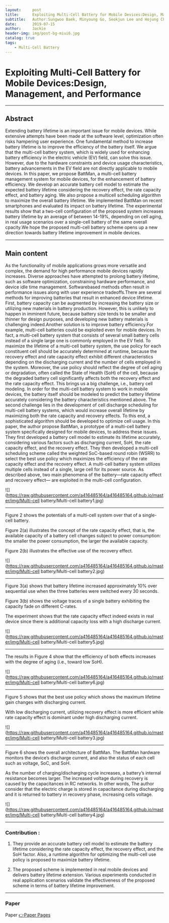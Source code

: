 ```yaml
---
layout:     post
title:      Exploiting Multi-Cell Battery for Mobile Devices:Design, Management, and Performance
subtitle:   Author:Sungwoo Baek, Minyoung Go, Seokjun Lee and Hojung Cha -- Yonsei University
date:       2019-07-15
author:     Jackie
header-img: img/post-bg-miui6.jpg
catalog: true
tags:
    - Multi-Cell Battery
---
```


# Exploiting Multi-Cell Battery for Mobile Devices:Design, Management, and Performance

***

## Abstract

Extending battery lifetime is an important issue for mobile devices. While extensive attempts have been made at the software level, optimization often risks hampering user experience. One fundamental method to increase battery lifetime is to improve the efficiency of the battery itself. We argue that the multi-cell battery system, which is widely used for enhancing battery efficiency in the electric vehicle (EV) field, can solve this issue. However, due to the hardware constraints and device usage characteristics, battery advancements in the EV field are not directly applicable to mobile devices. In this paper, we propose BattMan, a multi-cell battery management system for mobile devices, for the enhancement of battery efficiency. We develop an accurate battery cell model to estimate the expected battery lifetime considering the recovery effect, the rate capacity effect, and battery aging. We also propose a multicell scheduling algorithm to maximize the overall battery lifetime. We implemented BattMan on recent smartphones and evaluated its impact on battery lifetime. The experimental results show that a two-cell configuration of the proposed system increases battery lifetime by an average of between 14-19%, depending on cell aging, in real usage scenarios over a single-cell battery of the same overall cpacity.We hope the proposed multi-cell battery scheme opens up a new direction towards battery lifetime improvement in mobile devices.

***

## Main content

As the functionality of mobile applications grows more versatile and complex, the demand for high performance mobile devices rapidly increases. Diverse approaches have attempted to prolong battery lifetime, such as software optimization, constraining hardware performance, and device idle time management. Softwarebased
methods often result in performance issues along with user experience tradeoffs.There are several methods for improving batteries that result in enhanced device lifetime. First, battery capacity can be augmented by increasing the battery size or utilizing new materials in battery production. However, this is unlikely to happen in imminent future, because battery size tends to be smaller and thinner for design purposes, and developing new battery materials is challenging indeed.Another solution is to improve battery efficiency.For
example, multi-cell batteries could be exploited even for mobile devices. In fact, a multi-cell battery system that consists of several small battery cells instead of a single large one is commonly employed in the EV field. To maximize the lifetime of a multi-cell battery system, the use policy for each constituent cell should be accurately determined at runtime, because the recovery effect and rate capacity effect exhibit different characteristics depending on the discharging current and the number of cells employed in the system. Moreover, the use policy should reflect the degree of cell aging or degradation, often called the State of Health (SoH) of the cell, because the degraded battery cell significantly affects both the recovery effect and the rate capacity effect. This brings us a big challenge, i.e., battery cell modeling. In order for the multi-cell battery system to work in mobile devices, the battery itself should be modeled to predict the battery lifetime accurately considering the battery characteristics mentioned above. The second challenge lies in the development of cell discharge scheduling for multi-cell battery systems, which would increase overall lifetime by maximizing both the rate capacity and recovery effects. To this end, a sophisticated algorithm should be developed to optimize cell usage. In this paper, the author propose BattMan, a prototype of a multi-cell battery system specifically designed for mobile devices, to address these issues. They first developed a battery cell model to estimate its lifetime accurately, considering various factors such as discharging current, SoH, the rate capacity effect, and the recovery effect. They then developed a multi-cell scheduling
scheme called the weighted SoC-based round robin (WSRR) to select the best use policy which maximizes the efficiency of the rate capacity effect and the recovery effect. A multi-cell battery system utilizes multiple cells instead of a single, large cell for its power source. As described above, two main phenomena of the battery—rate capacity effect and recovery effect— are exploited in the multi-cell configuration.

![](https://raw.githubusercontent.com/a416485164/a416485164.github.io/master/img/Multi-cell battery/Multi-cell battery1.jpg)

***

Figure 2 shows the potentials of a multi-cell system over that of a single-cell battery.

Figure 2(a) illustrates the concept of the rate capacity effect, that is, the available capacity of a battery cell changes subject to power consumption: the smaller the power consumption, the larger the available capacity. 

Figure 2(b) illustrates the effective use of the recovery effect. 

![](https://raw.githubusercontent.com/a416485164/a416485164.github.io/master/img/Multi-cell battery/Multi-cell battery2.jpg)

***

Figure 3(a) shows that battery lifetime increased approximately 10% over sequential use when the three
batteries were switched every 30 seconds.

Figure 3(b) shows the voltage traces of a single battery exhibiting the capacity fade on different C-rates.

The experiment shows that the rate capacity effect indeed exists in real device since there is additional
capacity loss with a high discharge current.

![](https://raw.githubusercontent.com/a416485164/a416485164.github.io/master/img/Multi-cell battery/Multi-cell battery5.jpg)

***

The results in Figure 4 show that the efficiency of both effects increases with the degree of aging (i.e.,
toward low SoH).

![](https://raw.githubusercontent.com/a416485164/a416485164.github.io/master/img/Multi-cell battery/Multi-cell battery6.jpg)

***

Figure 5 shows that the best use policy which shows the maximum lifetime gain changes with discharging current.

With low discharging current, utilizing recovery effect is more efficient while rate capacity effect is dominant under high discharging current.

![](https://raw.githubusercontent.com/a416485164/a416485164.github.io/master/img/Multi-cell battery/Multi-cell battery3.jpg)

***

Figure 6 shows the overall architecture of BattMan. The BattMan hardware monitors the device’s discharge
current, and also the status of each cell such as voltage, SoC, and SoH.

As the number of charging/discharging cycle increases, a battery’s internal resistance becomes larger. 
The increased voltage during recovery is caused by the capacitances in RC networks. In other words, The author consider that the electric charge is stored in capacitance during discharging and it is returned to battery in recovery phase, increasing cells voltage.

![](https://raw.githubusercontent.com/a416485164/a416485164.github.io/master/img/Multi-cell battery/Multi-cell battery4.jpg)

***

### Contribution :
1. They provide an accurate battery cell model to estimate the battery lifetime considering the rate capacity effect, the recovery effect, and the SoH factor. Also, a runtime algorithm for optimizing the multi-cell use policy is proposed to maximize battery lifetime.

2. The proposed scheme is implemented in real mobile devices and delivers battery lifetime extension. Various experiments conducted in real application scenarios validate the effectiveness of the proposed scheme in terms of battery lifetime improvement.

***

### Paper

<p>Paper <a href="https://mobed.yonsei.ac.kr/mobed_pages/pdf/index.php?name=Battman">👉Paper Pages</a>







